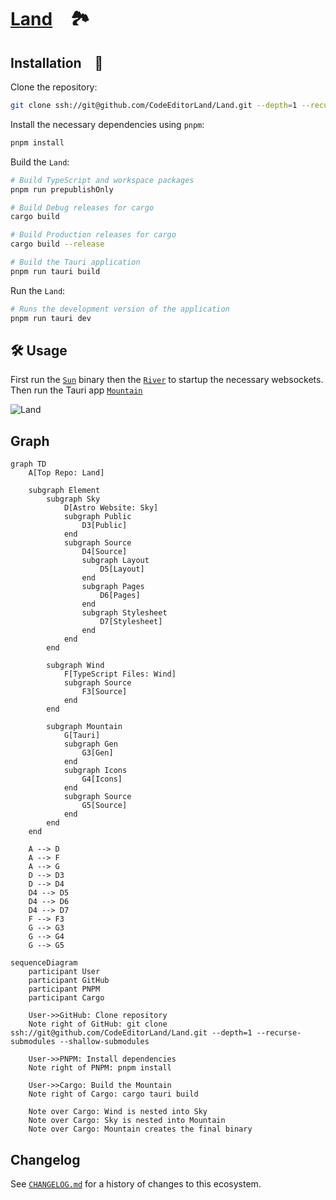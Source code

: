 # [Land] 🏞️

## Installation 🚀

Clone the repository:

```sh
git clone ssh://git@github.com/CodeEditorLand/Land.git --depth=1 --recurse-submodules --shallow-submodules
```

Install the necessary dependencies using `pnpm`:

```sh
pnpm install
```

Build the `Land`:

```sh
# Build TypeScript and workspace packages
pnpm run prepublishOnly

# Build Debug releases for cargo
cargo build

# Build Production releases for cargo
cargo build --release

# Build the Tauri application
pnpm run tauri build
```

Run the `Land`:

```sh
# Runs the development version of the application
pnpm run tauri dev
```

## 🛠️ Usage

First run the [`Sun`](./Target/release/Sun.exe) binary then the
[`River`](./Target/release/River.exe) to startup the necessary websockets. Then
run the Tauri app [`Mountain`](./Target/release/Mountain.exe)

![`Land`](https://PlayForm.LTD/Image/GitHub/CodeEditorLand/Land/Land.svg?9.07.2024)

## Graph

```mermaid
graph TD
    A[Top Repo: Land]

    subgraph Element
        subgraph Sky
            D[Astro Website: Sky]
            subgraph Public
                D3[Public]
            end
            subgraph Source
                D4[Source]
                subgraph Layout
                    D5[Layout]
                end
                subgraph Pages
                    D6[Pages]
                end
                subgraph Stylesheet
                    D7[Stylesheet]
                end
            end
        end

        subgraph Wind
            F[TypeScript Files: Wind]
            subgraph Source
                F3[Source]
            end
        end

        subgraph Mountain
            G[Tauri]
            subgraph Gen
                G3[Gen]
            end
            subgraph Icons
                G4[Icons]
            end
            subgraph Source
                G5[Source]
            end
        end
    end

    A --> D
    A --> F
    A --> G
    D --> D3
    D --> D4
    D4 --> D5
    D4 --> D6
    D4 --> D7
    F --> F3
    G --> G3
    G --> G4
    G --> G5
```

```mermaid
sequenceDiagram
    participant User
    participant GitHub
    participant PNPM
    participant Cargo

    User->>GitHub: Clone repository
    Note right of GitHub: git clone ssh://git@github.com/CodeEditorLand/Land.git --depth=1 --recurse-submodules --shallow-submodules

    User->>PNPM: Install dependencies
    Note right of PNPM: pnpm install

    User->>Cargo: Build the Mountain
    Note right of Cargo: cargo tauri build

    Note over Cargo: Wind is nested into Sky
    Note over Cargo: Sky is nested into Mountain
    Note over Cargo: Mountain creates the final binary
```

[Land]: HTTPS://github.com/CodeEditorLand/Land

## Changelog

See [`CHANGELOG.md`](CHANGELOG.md) for a history of changes to this ecosystem.
